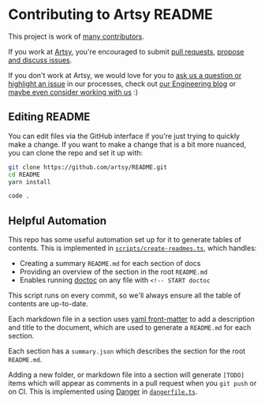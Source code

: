 # Contributing to Artsy README

This project is work of [many contributors](https://github.com/artsy/README/graphs/contributors).

If you work at [Artsy](https://www.artsy.net), you're encouraged to submit
[pull requests](https://github.com/artsy/README/pulls), [propose and discuss
issues](https://github.com/artsy/README/issues).

If you don't work at Artsy, we would love for you to [ask us a question or highlight
an issue](https://github.com/artsy/README/issues) in our processes, check out
[our Engineering blog](https://artsy.github.io) or [maybe even consider working with
us](https://www.artsy.net/jobs) :)

## Editing README

You can edit files via the GitHub interface if you're just trying to quickly make a change. If you want to make a
change that is a bit more nuanced, you can clone the repo and set it up with:

```sh
git clone https://github.com/artsy/README.git
cd README
yarn install

code .
```

## Helpful Automation

This repo has some useful automation set up for it to generate tables of contents. This is implemented in
[`scripts/create-readmes.ts`](scripts/create-readmes.ts), which handles:

- Creating a summary `README.md` for each section of docs
- Providing an overview of the section in the root `README.md`
- Enables running [doctoc](https://github.com/thlorenz/doctoc#readme) on any file with `<!-- START doctoc`

This script runs on every commit, so we'll always ensure all the table of contents are up-to-date.

Each markdown file in a section uses [yaml front-matter](https://jekyllrb.com/docs/frontmatter/) to add a
description and title to the document, which are used to generate a `README.md` for each section.

Each section has a `summary.json` which describes the section for the root `README.md`.

Adding a new folder, or markdown file into a section will generate `[TODO]` items which will appear as comments in
a pull request when you `git push` or on CI. This is implemented using [Danger](https://danger.systems) in
[`dangerfile.ts`](/dangerfile.ts).
